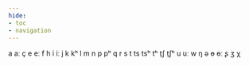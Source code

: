 ```yaml
---
hide:
- toc
- navigation
---
```

a
aː
ç
e
eː
f
h
i
iː
j
k
kʰ
l
m
n
p
pʰ
q
r
s
t
ts
tsʰ
tʰ
t̠ʃ
t̠ʃʰ
u
uː
w
ŋ
ə
ɵ
ɵː
ʂ
ʒ
χ
